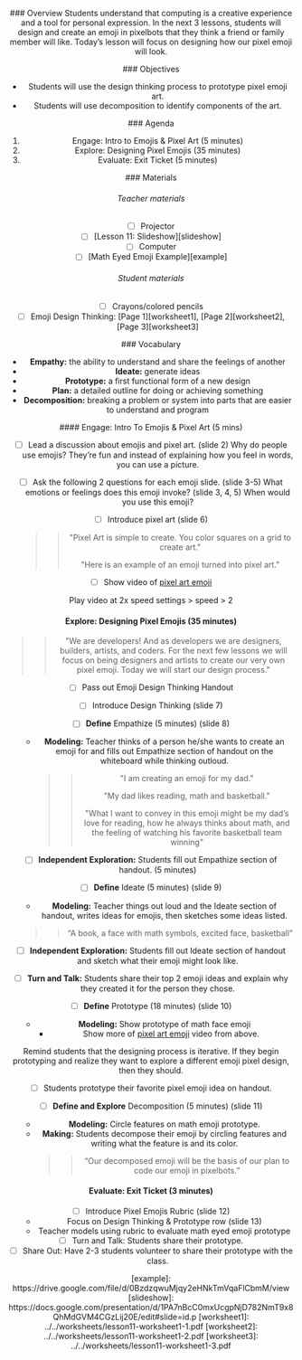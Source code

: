 <header title='Lesson 11: Designing Pixel Emojis' subtitle='unplugged'/>

<notable>

<iconp src='/icons/activity.png'>### Overview</iconp>
Students understand that computing is a creative experience and a tool for personal expression. In the next 3 lessons, students will design and create an emoji in pixelbots that they think a friend or family member will like. Today’s lesson will focus on designing how our pixel emoji will look.



<iconp src='/icons/objectives.png'>### Objectives</iconp>

- Students will use the design thinking process to prototype pixel emoji art.
- Students will use decomposition to identify components of the art.


<iconp src='/icons/agenda.png'>### Agenda</iconp>

1. Engage: Intro to Emojis & Pixel Art (5 minutes)
2. Explore: Designing Pixel Emojis (35 minutes)
3. Evaluate: Exit Ticket (5 minutes)



<note>

<iconp src='/icons/materials.png'>### Materials</iconp>

###### Teacher materials
- [ ] Projector
- [ ] [Lesson 11: Slideshow][slideshow]
- [ ] Computer
- [ ] [Math Eyed Emoji Example][example]

###### Student materials
- [ ] Crayons/colored pencils
- [ ] Emoji Design Thinking: [Page 1][worksheet1], [Page 2][worksheet2], [Page 3][worksheet3]

<iconp src='/icons/vocab.png'>### Vocabulary</iconp>

- **Empathy:** the ability to understand and share the feelings of another
- **Ideate:** generate ideas
- **Prototype:** a first functional form of a new design
- **Plan:** a detailed outline for doing or achieving something
- **Decomposition:** breaking a problem or system into parts that are easier to understand and program


</note>

<pagebreak/>
#### Engage: Intro To Emojis & Pixel Art (5 mins)

- [ ] Lead a discussion about emojis and pixel art. (slide 2)
  <iconp type='question'> Why do people use emojis? </iconp>
  <iconp type='answer'>They’re fun and instead of explaining how you feel in words, you can use a picture.</iconp>

- [ ] Ask the following 2 questions for each emoji slide. (slide 3-5)
  <iconp type='question'> What emotions or feelings does this emoji invoke? (slide 3, 4, 5) </iconp>
  <iconp type='question'> When would you use this emoji? </iconp>

- [ ] Introduce pixel art (slide 6)
  >>"Pixel Art is simple to create. You color squares on a grid to create art."     
  >>
  >>"Here is an example of an emoji turned into pixel art."

- [ ] Show video of [pixel art emoji](https://youtu.be/1w12ztafphk?t=32)

 <note type="tip" title="Tip">
 Play video at 2x speed  settings > speed > 2
 </note>



#### Explore: Designing Pixel Emojis (35 minutes)
 >>"We are developers! And as developers we are designers, builders, artists, and coders. For the next few lessons we will focus on being designers and artists to create our very own pixel emoji. Today we will start our design process."


- [ ] Pass out Emoji Design Thinking Handout
- [ ] Introduce Design Thinking (slide 7)

- [ ] **Define** Empathize (5 minutes) (slide 8)
  - **Modeling:** Teacher thinks of a person he/she wants to create an emoji for and fills out Empathize section of handout on the whiteboard while thinking outloud.
    >>"I am creating an emoji for my dad."
    >>
    >>"My dad likes reading, math and basketball."
    >>
    >>"What I want to convey in this emoji might be my dad’s love for reading, how he always thinks about math, and the feeling of watching his favorite basketball team winning"

- [ ] **Independent Exploration:** Students fill out Empathize section of handout. (5 minutes)

- [ ] **Define** Ideate  (5 minutes) (slide 9)
  -  **Modeling:** Teacher things out loud and the Ideate section of handout, writes ideas for emojis, then sketches some ideas listed.  
    >>“A book, a face with math symbols, excited face, basketball”

- [ ] **Independent Exploration:** Students fill out Ideate section of handout and sketch what their emoji might look like.

- [ ] **Turn and Talk:** Students share their top 2 emoji ideas and explain why they created it for the person they chose.


- [ ] **Define** Prototype (18 minutes) (slide 10)
  - **Modeling:** Show prototype of math face emoji
    - Show more of [pixel art emoji](https://youtu.be/1w12ztafphk?t=32) video from above.

<note type="reminder" title="Reminder">Remind students that the designing process is iterative. If they begin prototyping and realize they want to explore a different emoji pixel design, then they should.</note>

- [ ] Students prototype their favorite pixel emoji idea on handout.

- [ ] **Define and Explore** Decomposition (5 minutes) (slide 11)
  - **Modeling:** Circle features on math emoji prototype.
  - **Making:** Students decompose their emoji by circling features and writing what the feature is and its color.
    >> “Our decomposed emoji will be the basis of our plan to code our emoji in pixelbots.”


#### Evaluate: Exit Ticket (3 minutes)
- [ ] Introduce Pixel Emojis Rubric (slide 12)
  - Focus on Design Thinking & Prototype row (slide 13)
  - Teacher models using rubric to evaluate math eyed emoji prototype
- [ ] Turn and Talk: Students share their prototype.
- [ ] Share Out: Have 2-3 students volunteer to share their prototype with the class.

</notable>
[example]: https://drive.google.com/file/d/0BzdzqwuMjqy2eHNkTmVqaFlCbmM/view
[slideshow]: https://docs.google.com/presentation/d/1PA7nBcC0mxUcgpNjD782NmT9x8QhMdGVM4CGzLij20E/edit#slide=id.p
[worksheet1]: ../../worksheets/lesson11-worksheet1-1.pdf
[worksheet2]: ../../worksheets/lesson11-worksheet1-2.pdf
[worksheet3]: ../../worksheets/lesson11-worksheet1-3.pdf
